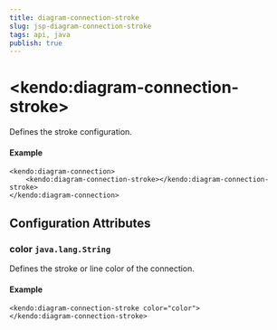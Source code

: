 ```yaml
---
title: diagram-connection-stroke
slug: jsp-diagram-connection-stroke
tags: api, java
publish: true
---
```


# \<kendo:diagram-connection-stroke\>

Defines the stroke configuration.

#### Example
    <kendo:diagram-connection>
        <kendo:diagram-connection-stroke></kendo:diagram-connection-stroke>
    </kendo:diagram-connection>

## Configuration Attributes

### color `java.lang.String`

Defines the stroke or line color of the connection.

#### Example
    <kendo:diagram-connection-stroke color="color">
    </kendo:diagram-connection-stroke>

